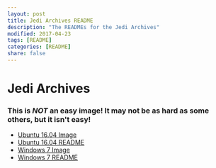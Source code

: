 ```yaml
---
layout: post
title: Jedi Archives README
description: "The READMEs for the Jedi Archives"
modified: 2017-04-23
tags: [README]
categories: [README]
share: false
---
```


# Jedi Archives

### This is *NOT* an easy image! It may not be as hard as some others, but it isn't easy!

 - [Ubuntu 16.04 Image](https://http.cat/404)
 - [Ubuntu 16.04 README](/ReadmeDump/JediArchiveUbuntu16)
 - [Windows 7 Image](https://drive.google.com/open?id=0B3NhapebZQojallTcmlJQnk4Q0E)
 - [Windows 7 README](/ReadmeDump/JediArchiveWindows7)
